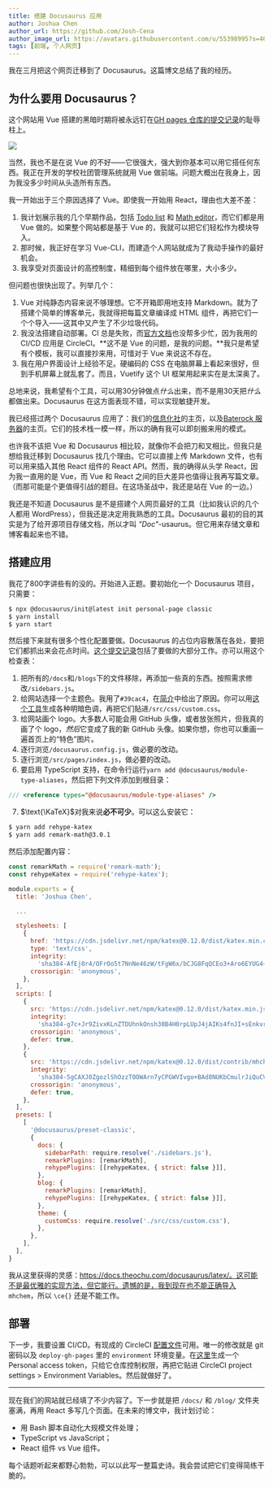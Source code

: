 ```yaml
---
title: 搭建 Docusaurus 应用
author: Joshua Chen
author_url: https://github.com/Josh-Cena
author_image_url: https://avatars.githubusercontent.com/u/55398995?s=460&u=88dc0dcb0691877524dd8739db9fde7ed4fa9721&v=4
tags: [前端, 个人网页]
---
```


我在三月把这个网页迁移到了 Docusaurus。这篇博文总结了我的经历。

<!-- truncate -->

## 为什么要用 Docusaurus？

这个网站用 Vue 搭建的黑暗时期将被永远钉在[GH pages 仓库的提交记录](https://github.com/Josh-Cena/Personal-page/tree/202beb7770e17fbc6ab30bce4d928bf678ecc5e8)的耻辱柱上。

<img src="/zh-Hans/img/blog/2021-3-9/page.jpg"></img>

当然，我也不是在说 Vue 的不好——它很强大，强大到你基本可以用它搭任何东西。我正在开发的学校社团管理系统就用 Vue 做前端。问题大概出在我身上，因为我没多少时间从头造所有东西。

我一开始出于三个原因选择了 Vue。即使我一开始用 React，理由也大差不差：

1. 我计划展示我的几个早期作品，包括 [Todo list](https://github.com/Computerization/New-member-practice-commit/tree/master/2019/Josh-Cena/Joshua-Todolist%20with%20vue) 和 [Math editor](https://github.com/Josh-Cena/Web-math-editor)，而它们都是用 Vue 做的。如果整个网站都是基于 Vue 的，我就可以把它们轻松作为模块导入。
2. 那时候，我正好在学习 Vue-CLI，而建造个人网站就成为了我动手操作的最好机会。
3. 我享受对页面设计的高控制度，精细到每个组件放在哪里，大小多少。

但问题也很快出现了。列举几个：

1. Vue 对纯静态内容来说不够理想。它不开箱即用地支持 Markdown。就为了搭建个简单的博客单元，我就得把每篇文章编译成 HTML 组件，再把它们一个个导入——这其中又产生了不少垃圾代码。
2. 我没法搭建自动部署。CI 总是失败，而[官方文档](https://cli.vuejs.org/guide/deployment.html#platform-guides)也没帮多少忙，因为我用的 CI/CD 应用是 CircleCI。**这不是 Vue 的问题，是我的问题。**我只是希望有个模板，我可以直接抄来用，可惜对于 Vue 来说这不存在。
3. 我在用户界面设计上经验不足。硬编码的 CSS 在电脑屏幕上看起来很好，但到手机屏幕上就乱套了。而且，Vuetify 这个 UI 框架用起来实在是太深奥了。

总地来说，我希望有个工具，可以用30分钟做点*什么*出来，而不是用30天把*什么*都做出来。Docusaurus 在这方面表现不错，可以实现敏捷开发。

我已经搭过两个 Docusaurus 应用了：我们的[信息化社](https://computerization.io)的主页，以及[Baterock 服务器](https://baterock-minecraft.github.io)的主页。它们的技术栈一模一样，所以的确有我可以即刻搬来用的模式。

也许我不该把 Vue 和 Docusaurus 相比较，就像你不会把刀和叉相比，但我只是想给我迁移到 Docusaurus 找几个理由。它可以直接上传 Markdown 文件，也有可以用来插入其他 React 组件的 React API。然而，我的确得从头学 React，因为我一直用的是 Vue，而 Vue 和 React 之间的巨大差异也值得让我再写篇文章。（而那可能是个更值得引战的题目。在这场圣战中，我还是站在 Vue 的一边。）

我还是不知道 Docusaurus 是不是搭建个人网页最好的工具（比如我认识的几个人都用 WordPress），但我还是决定用我熟悉的工具。Docusaurus 最初的目的其实是为了给开源项目存储文档，所以才叫 *"Doc"*-usaurus。但它用来存储文章和博客看起来也不错。

## 搭建应用

我花了800字讲些有的没的。开始进入正题。要初始化一个 Docusaurus 项目，只需要：

```bash
$ npx @docusaurus/init@latest init personal-page classic
$ yarn install
$ yarn start
```

然后接下来就有很多个性化配置要做。Docusaurus 的占位内容散落在各处，要把它们都抓出来会花点时间。[这个提交记录](https://github.com/Josh-Cena/Personal-page/commit/a5f2566068a5f915b75b39f8aabfe139f58125ef)包括了要做的大部分工作。亦可以用这个检查表：

1. 把所有的`/docs`和`/blogs`下的文件移除，再添加一些真的东西。按照需求修改`/sidebars.js`。
2. 给网站选择一个主题色。我用了`#39cac4`，在<a href="/CV/">简介</a>中给出了原因。你可以用[这个工具](https://v2.docusaurus.io/docs/styling-layout#styling-your-site-with-infima)生成各种明暗色调，再把它们贴进`/src/css/custom.css`。
3. 给网站画个 logo。大多数人可能会用 GitHub 头像，或者放张照片，但我真的画了个 logo，*然后*它变成了我的新 GitHub 头像。如果你想，你也可以重画一遍首页上的“特色”图片。
4. 逐行浏览`/docusaurus.config.js`，做必要的改动。
5. 逐行浏览`/src/pages/index.js`，做必要的改动。
6. 要启用 TypeScript 支持，在命令行运行`yarn add @docusaurus/module-type-aliases`，然后把下列文件添加到根目录：
```typescript title="types.d.ts"
/// <reference types="@docusaurus/module-type-aliases" />
```
7. $\text{\KaTeX}$对我来说**必不可少**。可以这么安装它：

```bash
$ yarn add rehype-katex
$ yarn add remark-math@3.0.1
```

然后添加配置内容：

```jsx title="/docusaurus.config.js" {1-2,9-33,38-46}
const remarkMath = require('remark-math');
const rehypeKatex = require('rehype-katex');

module.exports = {
  title: 'Joshua Chen',

  ...

  stylesheets: [
    {
      href: 'https://cdn.jsdelivr.net/npm/katex@0.12.0/dist/katex.min.css',
      type: 'text/css',
      integrity:
        'sha384-AfEj0r4/OFrOo5t7NnNe46zW/tFgW6x/bCJG8FqQCEo3+Aro6EYUG4+cU+KJWu/X',
      crossorigin: 'anonymous',
    },
  ],
  scripts: [
    {
      src: 'https://cdn.jsdelivr.net/npm/katex@0.12.0/dist/katex.min.js',
      integrity:
        'sha384-g7c+Jr9ZivxKLnZTDUhnkOnsh30B4H0rpLUpJ4jAIKs4fnJI+sEnkvrMWph2EDg4',
      crossorigin: 'anonymous',
      defer: true,
    },
    {
      src: 'https://cdn.jsdelivr.net/npm/katex@0.12.0/dist/contrib/mhchem.min.js',
      integrity:
        'sha384-5gCAXJ0ZgozlShOzzT0OWArn7yCPGWVIvgo+BAd8NUKbCmulrJiQuCVR9cHlPHeG',
      crossorigin: 'anonymous',
      defer: true,
    },
  ],
  presets: [
    [
      '@docusaurus/preset-classic',
      {
        docs: {
          sidebarPath: require.resolve('./sidebars.js'),
          remarkPlugins: [remarkMath],
          rehypePlugins: [[rehypeKatex, { strict: false }]],
        },
        blog: {
          remarkPlugins: [remarkMath],
          rehypePlugins: [[rehypeKatex, { strict: false }]],
        },
        theme: {
          customCss: require.resolve('./src/css/custom.css'),
        },
      },
    ],
  ],
}
```

我从这里获得的灵感：https://docs.theochu.com/docusaurus/latex/。这可能不是最优雅的实现方法，但它能行。遗憾的是，我到现在也不能正确导入 `mhchem`，所以 `\ce{}` 还是不能工作。

## 部署

下一步，我要设置 CI/CD。有现成的 CircleCI [配置文件](https://github.com/Josh-Cena/Personal-page/blob/master/.circleci/config.yml)可用。唯一的修改就是 git 密码以及 `deploy-gh-pages` 里的 `environment` 环境变量。在[这里](https://github.com/settings/tokens)生成一个 Personal access token，只给它仓库控制权限，再把它贴进 CircleCI project settings > Environment Variables。然后就做好了。

---

现在我们的网站就已经填了不少内容了。下一步就是把 `/docs/` 和 `/blog/` 文件夹塞满，再用 React 多写几个页面。在未来的博文中，我计划讨论：

- 用 Bash 脚本自动化大规模文件处理；
- TypeScript vs JavaScript；
- React 组件 vs Vue 组件。

每个话题听起来都野心勃勃，可以以此写一整篇史诗。我会尝试把它们变得简练干脆的。
